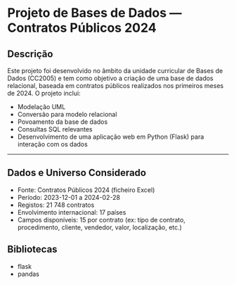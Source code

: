 #  Projeto de Bases de Dados — Contratos Públicos 2024

##  Descrição

Este projeto foi desenvolvido no âmbito da unidade curricular de Bases de Dados (CC2005) e tem como objetivo a criação de uma base de dados relacional, baseada em contratos públicos realizados nos primeiros meses de 2024. O projeto inclui:

- Modelação UML
- Conversão para modelo relacional
- Povoamento da base de dados
- Consultas SQL relevantes
- Desenvolvimento de uma aplicação web em Python (Flask) para interação com os dados

---

##  Dados e Universo Considerado

- Fonte: Contratos Públicos 2024 (ficheiro Excel)
- Período: 2023-12-01 a 2024-02-28
- Registos: 21 748 contratos
- Envolvimento internacional: 17 países
- Campos disponíveis: 15 por contrato (ex: tipo de contrato, procedimento, cliente, vendedor, valor, localização, etc.)

## Bibliotecas
  - flask
  - pandas

